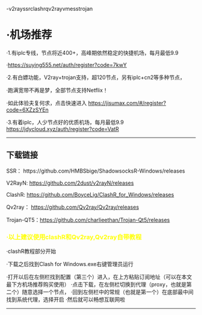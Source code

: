   -v2rayssrclashrqv2rayvmesstrojan
  
  <h1>·机场推荐</h1>
  
  ·1.有iplc专线，节点将近400+，高峰期依然稳定的快捷机场，每月最低9.9
  
  ·https://suying555.net/auth/register?code=7kwY
  
  ·2.有白嫖功能，V2ray+trojan支持，超120节点，另有iplc+cn2等多种节点，
  
  ·跑满宽带不再是梦，全部节点支持Netflix！
  
  ·如此体验夫复何求，点击快速进入 https://jisumax.com/#/register?code=6XZzSYEn
  
  ·3.有着iplc，人少节点好的优质机场，每月最低9.9 https://jdycloud.xyz/auth/register?code=VatR
  
----------------------------------------------------------------------------

<h2>下载链接</h2>
  SSR： https://github.com/HMBSbige/ShadowsocksR-Windows/releases
  
  V2RayN: https://github.com/2dust/v2rayN/releases
  
  ClashR: https://github.com/BoyceLig/ClashR_for_Windows/releases
  
  Qv2ray： https://github.com/Qv2ray/Qv2ray/releases
  
  Trojan-QT5：https://github.com/charlieethan/Trojan-Qt5/releases
  
  <h3 style="color:yellow"> ·以上建议使用clashR和Qv2ray,Qv2ray自带教程</h3>
  
  ·clashR教程部分开始
  
  ·下载之后找到Clash for Windows.exe右键管理员运行
  
  ·打开以后在左侧栏找到配置（第三个）进入，在上方粘贴订阅地址（可以在本文最下方机场推荐购买使用）
  ·点击下载，在左侧栏切换到代理（proxy，也就是第二个）随意选择一个节点，
  ·回到左侧栏中的常规（也就是第一个）在底部最中间找到系统代理，选择开启
  ·然后就可以畅想互联网啦
  
--------------------------------------------------------------------
